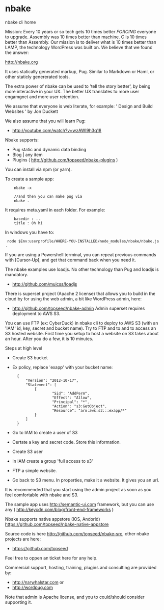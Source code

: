 # nbake
nbake cli home

Mission: Every 10 years or so tech gets 10 times better *FORCING* everyone to upgrade. Assembly was 10 times better than machine. C is 10 times better than Assembly. Our mission is to deliver what is 10 times better than LAMP, the technology WordPress was built on. We believe that we found the answer:

http://nbake.org

It uses statically generated markup, Pug.
Similar to Markdown or Haml, or other staticly genererated tools.

The extra power of nbake can be used to 'tell the story better', by being more interactive in your UX. The better UX translates to more user engamgnet and more user retention.

We assume that everyone is web literate, for example:
' Design and Build Websites ' by Jon Duckett

We also assume that you will learn Pug:

- http://youtube.com/watch?v=wzAWI9h3q18


Nbake supports:
- Pug static and dynamic data binding
- Blog | any item
- Plugins ( http://github.com/topseed/nbake-plugins )

You can install via npm (or yarn).

To create a sample app:

		nbake -x

		//and then you can make pug via
		nbake .

It requires meta.yaml in each folder. For example:

		basedir : ..
		title : Oh hi


In windows you have to:

	 node $Env:userprofile/WHERE-YOU-INSTALLED/node_modules/nbake/nbake.js .

If you are using a Powershell terminal, you can repeat previous commands with [Cursor-Up], and get that command back when you need it.

The nbake examples use loadjs. No other technology than Pug and loadjs is mandatory.

- http://github.com/muicss/loadjs


There is superset project (Apache 2 license) that allows you to build in the cloud by for using the web admin, a bit like WordPress admin, here:
 - http://github.com/topseed/nbake-admin
Admin superset requires deployment to AWS S3.

You can use FTP (ex: CyberDuck) in nbake cli to deploy to AWS S3 (with an 'IAM' id, key, secret and bucket name). Try to FTP and to
and to access an S3 hosted website. First time you setup to host a website on S3 takes about an hour. After you do a few, it is
10 minutes.

Steps at high level
- Create S3 bucket
- Ex policy, replace 'exapp' with your bucket name:

		{
			"Version": "2012-10-17",
			"Statement": [
				{
						"Sid": "AddPerm",
						"Effect": "Allow",
						"Principal": "*",
						"Action": "s3:GetObject",
						"Resource": "arn:aws:s3:::exapp/*"
				}
			]
		}

- Go to IAM to create a user of S3
- Certate a key and secret code. Store this information.
- Create S3 user
- In IAM create a group 'full access to s3'
- FTP a simple website.
- Go back to S3 menu. In properties, make it a website. It gives you an url.


It is recommended that you start using the admin project as soon as you feel comfortable with nbake and S3.


The sample app uses http://semantic-ui.com framework, but you can use any ( http://keycdn.com/blog/front-end-frameworks )


Nbake supports native appstore (IOS, Andorid) https://github.com/topseed/nbake-native-appstore


Source code is here http://github.com/topseed/nbake-src, other nbake projects are here:
- https://github.com/topseed

Feel free to oppen an ticket here for any help.

Commercial support, hosting, training, plugins and consulting are provided by:
- http://narwhalstar.com
or
- http://wordpug.com

Note that admin is Apache license, and you to could/should consider supporting it.